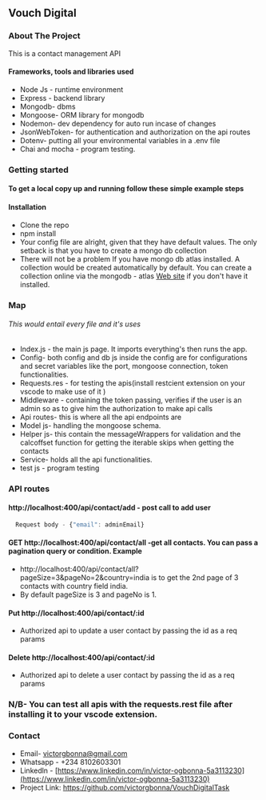 ## Vouch Digital
### About The Project
This is a contact management API

#### Frameworks, tools and libraries used 

- Node Js - runtime environment
- Express - backend library
- Mongodb- dbms
- Mongoose- ORM library for mongodb 
- Nodemon- dev dependency for auto run incase of changes
- JsonWebToken- for authentication and authorization on the api routes 
- Dotenv- putting all your environmental variables in a .env file
- Chai and mocha - program testing.

### Getting started 
#### To get a local copy up and running follow these simple example steps
#### Installation

- Clone the repo
- npm install
- Your config file are alright, given that they have default values. The only setback is that you have to create a mongo db collection
- There will not be a problem If you have mongo db atlas installed. A collection would be created automatically by default. You can create a collection online via the mongodb -  atlas [Web site](https://cloud.mongodb.com/) if you don't have it installed.

### Map 
###### This would entail every file and it's uses 
- Index.js - the main js page. It imports everything's then runs the app. 
- Config- both config and db js inside the config are for configurations and secret variables like the port, mongoose connection, token functionalities.
- Requests.res - for testing the apis(install restcient extension on your vscode to make use of it )
- Middleware - containing the token passing, verifies if the user is an admin so as to give him the authorization to make api calls
- Api routes- this is where all the api endpoints are
- Model js- handling the mongoose schema. 
- Helper js- this contain the messageWrappers for validation and the calcoffset function for getting the iterable skips when getting the contacts
- Service- holds all the api functionalities. 
- test js - program testing 

### API routes
#### http://localhost:400/api/contact/add - post call to add user 
```javascript
  Request body - {"email": adminEmail}
```
#### GET http://localhost:400/api/contact/all -get all contacts. You can pass a pagination query or condition. Example
- http://localhost:400/api/contact/all?pageSize=3&pageNo=2&country=india is to get the 2nd page of 3 contacts with country field india. 
- By default pageSize is 3 and pageNo is 1.

#### Put http://localhost:400/api/contact/:id
- Authorized api to update a user contact by passing the id as a req params 

#### Delete http://localhost:400/api/contact/:id
- Authorized api to delete a user contact by passing the id as a req params

### N/B- You can test all apis with the requests.rest file after installing it to your vscode extension.

### Contact 
- Email- victorgbonna@gmail.com
- Whatsapp - +234 8102603301
- Linkedln - [https://www.linkedin.com/in/victor-ogbonna-5a3113230](https://www.linkedin.com/in/victor-ogbonna-5a3113230)
-  Project Link: https://github.com/victorgbonna/VouchDigitalTask
